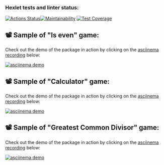### Hexlet tests and linter status:
[![Actions Status](https://github.com/Shmelevick/python-project-49/actions/workflows/hexlet-check.yml/badge.svg)](https://github.com/Shmelevick/python-project-49/actions)[![Maintainability](https://api.codeclimate.com/v1/badges/48b30ee9e092d6ff1e60/maintainability)](https://codeclimate.com/github/Shmelevick/python-project-49/maintainability)
[![Test Coverage](https://api.codeclimate.com/v1/badges/48b30ee9e092d6ff1e60/test_coverage)](https://codeclimate.com/github/Shmelevick/python-project-49/test_coverage)

## 📽️ Sample of "Is even" game:

Check out the demo of the package in action by clicking on the [asciinema recording](https://asciinema.org/a/sOCkYp6t3giKi2DkTCcgzuYUf) below:

[![asciinema demo](https://asciinema.org/a/sOCkYp6t3giKi2DkTCcgzuYUf.svg)](https://asciinema.org/a/sOCkYp6t3giKi2DkTCcgzuYUf)


## 📽️ Sample of "Calculator" game:

Check out the demo of the package in action by clicking on the [asciinema recording](https://asciinema.org/a/pGluyplksGL0l4Qu8sPeBipvZ) below:

[![asciinema demo](https://asciinema.org/a/pGluyplksGL0l4Qu8sPeBipvZ.svg)](https://asciinema.org/a/pGluyplksGL0l4Qu8sPeBipvZ)


## 📽️ Sample of "Greatest Common Divisor" game:

Check out the demo of the package in action by clicking on the [asciinema recording](https://asciinema.org/a/Tfiw315glBdEbrj9iNbwzEfKc) below:

[![asciinema demo](https://asciinema.org/a/Tfiw315glBdEbrj9iNbwzEfKc.svg)](https://asciinema.org/a/Tfiw315glBdEbrj9iNbwzEfKc)
